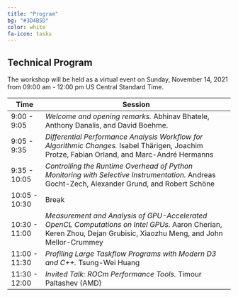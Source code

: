 ```yaml
---
title: "Program"
bg: "#3D4B5D"
color: white
fa-icon: tasks
---
```


## Technical Program 

The workshop will be held as a virtual event on Sunday, November 14, 2021
from 09:00 am - 12:00 pm US Central Standard Time.

| Time            | Session |
|-----------------|---------|
| 9:00 - 9:05     | *Welcome and opening remarks.* Abhinav Bhatele, Anthony Danalis, and David Boehme. |
| 9:05 - 9:35     | *Differential Performance Analysis Workflow for Algorithmic Changes.* Isabel Thärigen, Joachim Protze, Fabian Orland, and Marc-André Hermanns |
| 9:35 - 10:05    | *Controlling the Runtime Overhead of Python Monitoring with Selective Instrumentation.* Andreas Gocht-Zech, Alexander Grund, and Robert Schöne |
| 10:05 - 10:30   | Break |
| 10:30 - 11:00   | *Measurement and Analysis of GPU-Accelerated OpenCL Computations on Intel GPUs.* Aaron Cherian, Keren Zhou, Dejan Grubisic, Xiaozhu Meng, and John Mellor-Crummey |
| 11:00 - 11:30   | *Profiling Large Taskflow Programs with Modern D3 and C++.* Tsung-Wei Huang |
| 11:30 - 12:00   | *Invited Talk: ROCm Performance Tools.* Timour Paltashev (AMD) |

